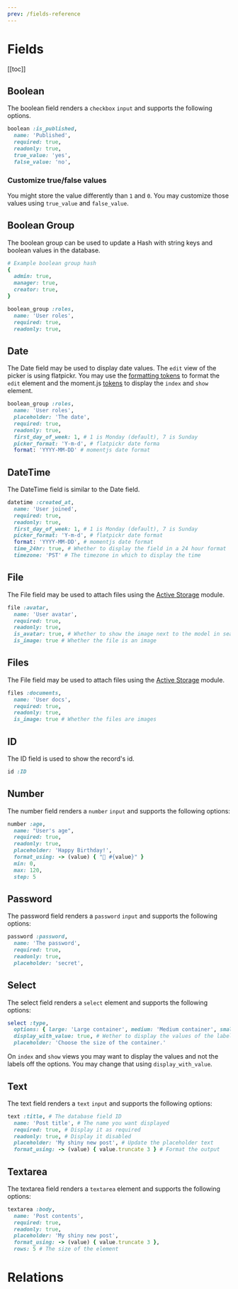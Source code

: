 ```yaml
---
prev: /fields-reference
---
```


# Fields

[[toc]]

## Boolean

The boolean field renders a `checkbox` `input` and supports the following options.

```ruby
boolean :is_published,
  name: 'Published',
  required: true,
  readonly: true,
  true_value: 'yes',
  false_value: 'no',
```

### Customize true/false values

You might store the value differently than `1` and `0`. You may customize those values using `true_value` and `false_value`.

## Boolean Group

The boolean group can be used to update a Hash with string keys and boolean values in the database.

```ruby
# Example boolean group hash
{
  admin: true,
  manager: true,
  creator: true,
}
```

```ruby
boolean_group :roles,
  name: 'User roles',
  required: true,
  readonly: true,
```

## Date

The Date field may be used to display date values. The `edit` view of the picker is using flatpickr. You may use the [formatting tokens](https://flatpickr.js.org/formatting/) to format the `edit` element and the moment.js [tokens](https://momentjs.com/docs/#/displaying/format/) to display the `index` and `show` element.

```ruby
boolean_group :roles,
  name: 'User roles',
  placeholder: 'The date',
  required: true,
  readonly: true,
  first_day_of_week: 1, # 1 is Monday (default), 7 is Sunday
  picker_format: 'Y-m-d', # flatpickr date forma
  format: 'YYYY-MM-DD' # momentjs date format
```

## DateTime

The DateTime field is similar to the Date field.

```ruby
datetime :created_at,
  name: 'User joined',
  required: true,
  readonly: true,
  first_day_of_week: 1, # 1 is Monday (default), 7 is Sunday
  picker_format: 'Y-m-d', # flatpickr date format
  format: 'YYYY-MM-DD', # momentjs date format
  time_24hr: true, # Whether to display the field in a 24 hour format
  timezone: 'PST' # The timezone in which to display the time
```

## File

The File field may be used to attach files using the [Active Storage](https://edgeguides.rubyonrails.org/active_storage_overview.html) module.

```ruby
file :avatar,
  name: 'User avatar',
  required: true,
  readonly: true,
  is_avatar: true, # Whether to show the image next to the model in searches. Also sets is_image: true
  is_image: true # Whether the file is an image
```

## Files

The File field may be used to attach files using the [Active Storage](https://edgeguides.rubyonrails.org/active_storage_overview.html) module.

```ruby
files :documents,
  name: 'User docs',
  required: true,
  readonly: true,
  is_image: true # Whether the files are images
```

## ID

The ID field is used to show the record's id.

```ruby
id :ID
```

## Number

The number field renders a `number` `input` and supports the following options:

```ruby
number :age,
  name: "User's age",
  required: true,
  readonly: true,
  placeholder: 'Happy Birthday!',
  format_using: -> (value) { "🥂 #{value}" }
  min: 0,
  max: 120,
  step: 5
```

## Password

The password field renders a `password` `input` and supports the following options:

```ruby
password :password,
  name: 'The password',
  required: true,
  readonly: true,
  placeholder: 'secret',
```

## Select

The select field renders a `select` element and supports the following options:

```ruby
select :type,
  options: { large: 'Large container', medium: 'Medium container', small: 'Tiny container' }, # The options that should be listed in the dropdown
  display_with_value: true, # Wether to display the values of the labels
  placeholder: 'Choose the size of the container.'
```

On `index` and `show` views you may want to display the values and not the labels off the options. You may change that using `display_with_value`.

## Text

The text field renders a `text` `input` and supports the following options:

```ruby
text :title, # The database field ID
  name: 'Post title', # The name you want displayed
  required: true, # Display it as required
  readonly: true, # Display it disabled
  placeholder: 'My shiny new post', # Update the placeholder text
  format_using: -> (value) { value.truncate 3 } # Format the output
```

## Textarea

The textarea field renders a `textarea` element and supports the following options:

```ruby
textarea :body,
  name: 'Post contents',
  required: true,
  readonly: true,
  placeholder: 'My shiny new post',
  format_using: -> (value) { value.truncate 3 },
  rows: 5 # The size of the element
```

# Relations


